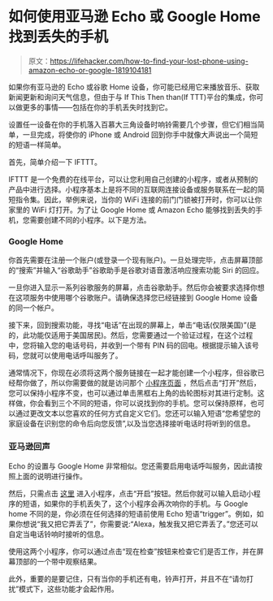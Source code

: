 # 如何使用亚马逊 Echo 或 Google Home 找到丢失的手机

> 原文：<https://lifehacker.com/how-to-find-your-lost-phone-using-amazon-echo-or-google-1819104181>

如果你有亚马逊的 Echo 或谷歌 Home 设备，你可能已经用它来播放音乐、获取新闻更新和询问天气信息，但由于与 If This Then than(If TTT)平台的集成，你可以做更多的事情——包括在你的手机丢失时找到它。



设置任一设备在你的手机落入百慕大三角设备时响铃需要几个步骤，但它们相当简单，一旦完成，将使你的 iPhone 或 Android 回到你手中就像大声说出一个简短的短语一样简单。

首先，简单介绍一下 IFTTT。

IFTTT 是一个免费的在线平台，可以让您利用自己创建的小程序，或者从预制的产品中进行选择。小程序基本上是将不同的互联网连接设备或服务联系在一起的简短指令集。因此，举例来说，当你的 WiFi 连接的前门门锁被打开时，你可以让你家里的 WiFi 灯打开。为了让 Google Home 或 Amazon Echo 能够找到丢失的手机，您需要创建不同的小程序。以下是方法。

### **Google Home**

你首先需要在注册一个账户(或登录一个现有账户)。一旦处理完毕，点击屏幕顶部的“搜索”并输入“谷歌助手”谷歌助手是谷歌对语音激活响应搜索功能 Siri 的回应。

一旦你进入显示一系列谷歌服务的屏幕，点击谷歌助手。然后你会被要求选择你想在这项服务中使用哪个谷歌账户。请确保选择您已经链接到 Google Home 设备的同一个帐户。

接下来，回到搜索功能，寻找“电话”在出现的屏幕上，单击“电话(仅限美国)”(是的，此功能仅适用于美国居民)。然后，您需要通过一个验证过程，在这个过程中，您将输入您的电话号码，并收到一个带有 PIN 码的回电。根据提示输入该号码，您就可以使用电话呼叫服务了。

通常情况下，你现在必须将这两个服务链接在一起才能创建一个小程序，但谷歌已经帮你做了，所以你需要做的就是访问那个 [小程序页面](https://ifttt.com/applets/479253p-tell-google-assistant-to-call-your-phone) ，然后点击“打开”然后，您可以保持小程序不变，也可以通过单击黑框右上角的齿轮图标对其进行定制。这样做，你会看到三个不同的短语，你可以说找到你的手机。您可以保持原样，也可以通过更改文本以您喜欢的任何方式自定义它们。您还可以输入短语“您希望您的家庭设备在识别您的命令后向您反馈”,以及当您选择接听电话时将听到的信息。

### 亚马逊回声

Echo 的设置与 Google Home 非常相似。您还需要启用电话呼叫服务，因此请按照上面的说明进行操作。

然后，只需点击 [这里](https://ifttt.com/applets/341784p-tell-alexa-to-find-your-phone) 进入小程序，点击“开启”按钮。然后你就可以输入启动小程序的短语，如果你的手机丢失了，这个小程序会再次响你的手机。与 Google home 不同的是，你必须在任何选择的短语前使用 Echo 短语“trigger”。例如，如果你想说“我又把它弄丢了”，你需要说:“Alexa，触发我又把它弄丢了。”您还可以自定当电话铃响时接听的信息。

使用这两个小程序，你可以通过点击“现在检查”按钮来检查它们是否工作，并在屏幕顶部的一个带中观察结果。

此外，重要的是要记住，只有当你的手机还有电，铃声打开，并且不在“请勿打扰”模式下，这些功能才会起作用。
